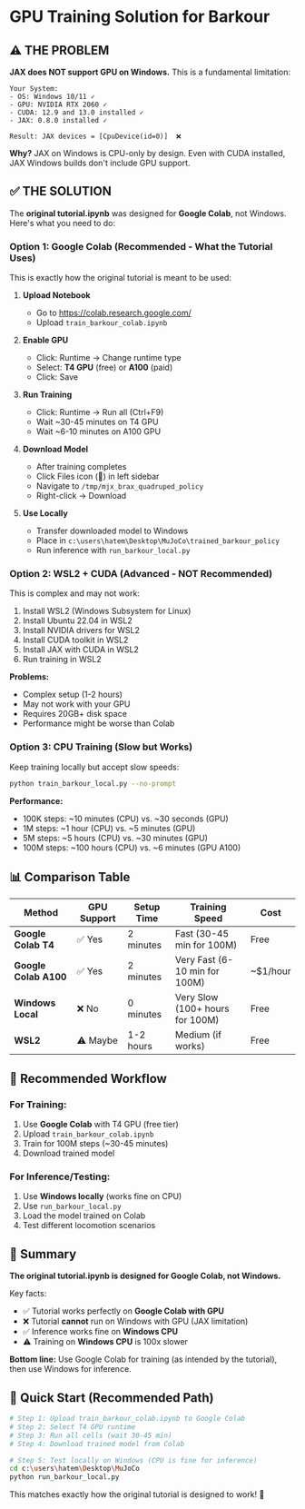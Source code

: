 # GPU Training Solution for Barkour

## ⚠️ THE PROBLEM

**JAX does NOT support GPU on Windows.** This is a fundamental limitation:

```
Your System:
- OS: Windows 10/11 ✓
- GPU: NVIDIA RTX 2060 ✓
- CUDA: 12.9 and 13.0 installed ✓
- JAX: 0.8.0 installed ✓

Result: JAX devices = [CpuDevice(id=0)]  ❌
```

**Why?** JAX on Windows is CPU-only by design. Even with CUDA installed, JAX Windows builds don't include GPU support.

## ✅ THE SOLUTION

The **original tutorial.ipynb** was designed for **Google Colab**, not Windows. Here's what you need to do:

### Option 1: Google Colab (Recommended - What the Tutorial Uses)

This is exactly how the original tutorial is meant to be used:

1. **Upload Notebook**
   - Go to https://colab.research.google.com/
   - Upload `train_barkour_colab.ipynb`

2. **Enable GPU**
   - Click: Runtime → Change runtime type
   - Select: **T4 GPU** (free) or **A100** (paid)
   - Click: Save

3. **Run Training**
   - Click: Runtime → Run all (Ctrl+F9)
   - Wait ~30-45 minutes on T4 GPU
   - Wait ~6-10 minutes on A100 GPU

4. **Download Model**
   - After training completes
   - Click Files icon (📁) in left sidebar
   - Navigate to `/tmp/mjx_brax_quadruped_policy`
   - Right-click → Download

5. **Use Locally**
   - Transfer downloaded model to Windows
   - Place in `c:\users\hatem\Desktop\MuJoCo\trained_barkour_policy`
   - Run inference with `run_barkour_local.py`

### Option 2: WSL2 + CUDA (Advanced - NOT Recommended)

This is complex and may not work:

1. Install WSL2 (Windows Subsystem for Linux)
2. Install Ubuntu 22.04 in WSL2
3. Install NVIDIA drivers for WSL2
4. Install CUDA toolkit in WSL2
5. Install JAX with CUDA in WSL2
6. Run training in WSL2

**Problems:**
- Complex setup (1-2 hours)
- May not work with your GPU
- Requires 20GB+ disk space
- Performance might be worse than Colab

### Option 3: CPU Training (Slow but Works)

Keep training locally but accept slow speeds:

```bash
python train_barkour_local.py --no-prompt
```

**Performance:**
- 100K steps: ~10 minutes (CPU) vs. ~30 seconds (GPU)
- 1M steps: ~1 hour (CPU) vs. ~5 minutes (GPU)
- 5M steps: ~5 hours (CPU) vs. ~30 minutes (GPU)
- 100M steps: ~100 hours (CPU) vs. ~6 minutes (GPU A100)

## 📊 Comparison Table

| Method | GPU Support | Setup Time | Training Speed | Cost |
|--------|-------------|------------|----------------|------|
| **Google Colab T4** | ✅ Yes | 2 minutes | Fast (30-45 min for 100M) | Free |
| **Google Colab A100** | ✅ Yes | 2 minutes | Very Fast (6-10 min for 100M) | ~$1/hour |
| **Windows Local** | ❌ No | 0 minutes | Very Slow (100+ hours for 100M) | Free |
| **WSL2** | ⚠️ Maybe | 1-2 hours | Medium (if works) | Free |

## 🎯 Recommended Workflow

### For Training:
1. Use **Google Colab** with T4 GPU (free tier)
2. Upload `train_barkour_colab.ipynb`
3. Train for 100M steps (~30-45 minutes)
4. Download trained model

### For Inference/Testing:
1. Use **Windows locally** (works fine on CPU)
2. Use `run_barkour_local.py` 
3. Load the model trained on Colab
4. Test different locomotion scenarios

## 📝 Summary

**The original tutorial.ipynb is designed for Google Colab, not Windows.**

Key facts:
- ✅ Tutorial works perfectly on **Google Colab with GPU**
- ❌ Tutorial **cannot** run on Windows with GPU (JAX limitation)
- ✅ Inference works fine on **Windows CPU**
- ⚠️ Training on **Windows CPU** is 100x slower

**Bottom line:** Use Google Colab for training (as intended by the tutorial), then use Windows for inference.

## 🚀 Quick Start (Recommended Path)

```bash
# Step 1: Upload train_barkour_colab.ipynb to Google Colab
# Step 2: Select T4 GPU runtime
# Step 3: Run all cells (wait 30-45 min)
# Step 4: Download trained model from Colab

# Step 5: Test locally on Windows (CPU is fine for inference)
cd c:\users\hatem\Desktop\MuJoCo
python run_barkour_local.py
```

This matches exactly how the original tutorial is designed to work! 🎉
